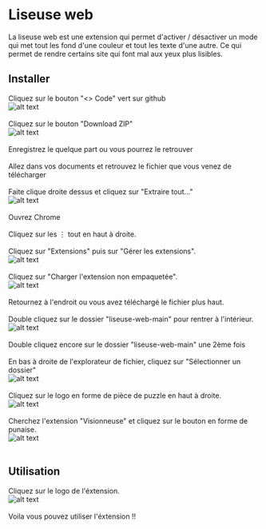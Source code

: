
# Liseuse web

La liseuse web est une extension qui permet d'activer / désactiver un mode qui met tout les fond d'une couleur et tout les texte d'une autre.
Ce qui permet de rendre certains site qui font mal aux yeux plus lisibles.



## Installer

Cliquez sur le bouton "<> Code" vert sur github <br/>
![alt text](https://cdn.discordapp.com/attachments/431092187837497345/1196383686275371110/image.png?ex=65b76e22&is=65a4f922&hm=fc7b8e3b6b910f49ceff619b4516f29d7a300f69c036eb00ca3954bb9f3dba69)
<br/><br/>
Cliquez sur le bouton "Download ZIP"<br/>
![alt text](https://cdn.discordapp.com/attachments/431092187837497345/1196383941876256769/image.png?ex=65b76e5f&is=65a4f95f&hm=e82ab45c899b13bc8a8db026f9af083eb5b05556e1592b59abd9fee3bff51b35)
<br/><br/>
Enregistrez le quelque part ou vous pourrez le retrouver
<br/><br/>
Allez dans vos documents et retrouvez le fichier que vous venez de télécharger
<br/><br/>
Faite clique droite dessus et cliquez sur "Extraire tout..."<br/>
![alt text](https://cdn.discordapp.com/attachments/431092187837497345/1196384654232657930/image.png?ex=65b76f09&is=65a4fa09&hm=43d9312682c2b7733d0fe2190eda4e26a6307fd2b41912ad70ea91643482e342)
<br/><br/>
Ouvrez Chrome
<br/><br/>
Cliquez sur les ⋮ tout en haut à droite.
<br/><br/>
Cliquez sur "Extensions" puis sur "Gérer les extensions".<br/>
![alt text](https://cdn.discordapp.com/attachments/431092187837497345/1196385643643818055/image.png?ex=65b76ff5&is=65a4faf5&hm=bb99894958829e7280698dfff4c03b9b4ceffc96fd609d06e06af7f39b5af9a0)
<br/><br/>
Cliquez sur "Charger l'extension non empaquetée".<br/>
![alt text](https://cdn.discordapp.com/attachments/431092187837497345/1196386024528560210/image.png?ex=65b77050&is=65a4fb50&hm=2c15b668875a6ef3b2f6b37d9b47bf72321e91382195d43457192f82f4b9bdb0)
<br/><br/>
Retournez à l'endroit ou vous avez téléchargé le fichier plus haut.
<br/><br/>
Double cliquez sur le dossier "liseuse-web-main" pour rentrer à l'intérieur.<br/>
![alt text](https://cdn.discordapp.com/attachments/431092187837497345/1196386406398955540/image.png?ex=65b770ab&is=65a4fbab&hm=bcede12b2b6f45eaa44f1f295496d844f17ba6b7ff66124ac8f19191edd6db7b)
<br/><br/>
Double cliquez encore sur le dossier "liseuse-web-main" une 2ème fois
<br/><br/>
En bas à droite de l'explorateur de fichier, cliquez sur "Sélectionner un dossier"<br/>
![alt text](https://cdn.discordapp.com/attachments/431092187837497345/1196386893839999078/image.png?ex=65b7711f&is=65a4fc1f&hm=34e1c4aa2503e18cc188dc87626abdcd4b7686914dd950d0fa3f42584dcb7b79)
<br/><br/>
Cliquez sur le logo en forme de pièce de puzzle en haut à droite.<br/>
![alt text](https://cdn.discordapp.com/attachments/431092187837497345/1196387845250748467/image.png?ex=65b77202&is=65a4fd02&hm=ea346bc7e47ec664ae10f16afab5989eb1dbafdeb57cf2822038c1558a405bbd)
<br/><br/>
Cherchez l'extension "Visionneuse" et cliquez sur le bouton en forme de punaise.<br/>
![alt text](https://cdn.discordapp.com/attachments/431092187837497345/1196388155784450088/image.png?ex=65b7724c&is=65a4fd4c&hm=e4450ee755f995ab2f15b101a291fc4a32956f739a81d6d6701efdf4849727d8)
<br/><br/>
## Utilisation

Cliquez sur le logo de l'éxtension.<br/>
![alt text](https://cdn.discordapp.com/attachments/431092187837497345/1196388629489139782/image.png?ex=65b772bd&is=65a4fdbd&hm=81db094e404e90035b26988620e14941361967cb7a7c15b5289fa3cb49b72cf8)
<br/><br/>
Voila vous pouvez utiliser l'éxtension !!